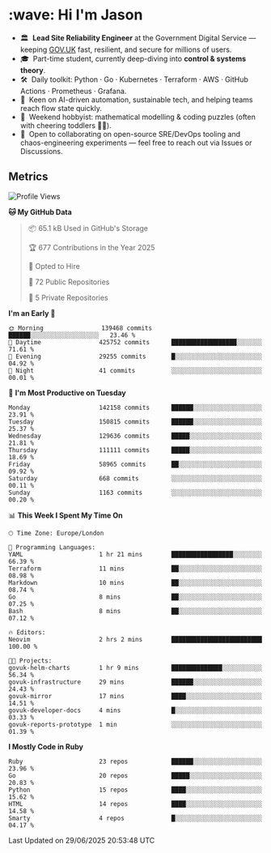 <h1 align="left" id="jason-title">:wave: Hi I'm Jason</h1>

- 🏛️ &nbsp;**Lead Site Reliability Engineer** at the Government Digital Service — keeping [GOV.UK](https://www.gov.uk/) fast, resilient, and secure for millions of users.  
- 🎓 &nbsp;Part-time student, currently deep-diving into **control & systems theory**.  
- 🛠️ &nbsp;Daily toolkit: Python · Go · Kubernetes · Terraform · AWS · GitHub Actions · Prometheus · Grafana.  
- 🌱 &nbsp;Keen on AI-driven automation, sustainable tech, and helping teams reach flow state quickly.  
- 🧩 &nbsp;Weekend hobbyist: mathematical modelling & coding puzzles (often with cheering toddlers 👶👶). 
- 🤝 &nbsp;Open to collaborating on open-source SRE/DevOps tooling and chaos-engineering experiments — feel free to reach out via Issues or Discussions.


<h2>Metrics</h2>

<!--START_SECTION:waka-->
![Profile Views](http://img.shields.io/badge/Profile%20Views-9-blue)

**🐱 My GitHub Data** 

> 📦 65.1 kB Used in GitHub's Storage 
 > 
> 🏆 677 Contributions in the Year 2025
 > 
> 💼 Opted to Hire
 > 
> 📜 72 Public Repositories 
 > 
> 🔑 5 Private Repositories 
 > 
**I'm an Early 🐤** 

```text
🌞 Morning                139468 commits      ██████░░░░░░░░░░░░░░░░░░░   23.46 % 
🌆 Daytime                425752 commits      ██████████████████░░░░░░░   71.61 % 
🌃 Evening                29255 commits       █░░░░░░░░░░░░░░░░░░░░░░░░   04.92 % 
🌙 Night                  41 commits          ░░░░░░░░░░░░░░░░░░░░░░░░░   00.01 % 
```
📅 **I'm Most Productive on Tuesday** 

```text
Monday                   142158 commits      ██████░░░░░░░░░░░░░░░░░░░   23.91 % 
Tuesday                  150815 commits      ██████░░░░░░░░░░░░░░░░░░░   25.37 % 
Wednesday                129636 commits      █████░░░░░░░░░░░░░░░░░░░░   21.81 % 
Thursday                 111111 commits      █████░░░░░░░░░░░░░░░░░░░░   18.69 % 
Friday                   58965 commits       ██░░░░░░░░░░░░░░░░░░░░░░░   09.92 % 
Saturday                 668 commits         ░░░░░░░░░░░░░░░░░░░░░░░░░   00.11 % 
Sunday                   1163 commits        ░░░░░░░░░░░░░░░░░░░░░░░░░   00.20 % 
```


📊 **This Week I Spent My Time On** 

```text
🕑︎ Time Zone: Europe/London

💬 Programming Languages: 
YAML                     1 hr 21 mins        █████████████████░░░░░░░░   66.39 % 
Terraform                11 mins             ██░░░░░░░░░░░░░░░░░░░░░░░   08.98 % 
Markdown                 10 mins             ██░░░░░░░░░░░░░░░░░░░░░░░   08.74 % 
Go                       8 mins              ██░░░░░░░░░░░░░░░░░░░░░░░   07.25 % 
Bash                     8 mins              ██░░░░░░░░░░░░░░░░░░░░░░░   07.12 % 

🔥 Editors: 
Neovim                   2 hrs 2 mins        █████████████████████████   100.00 % 

🐱‍💻 Projects: 
govuk-helm-charts        1 hr 9 mins         ██████████████░░░░░░░░░░░   56.34 % 
govuk-infrastructure     29 mins             ██████░░░░░░░░░░░░░░░░░░░   24.43 % 
govuk-mirror             17 mins             ████░░░░░░░░░░░░░░░░░░░░░   14.51 % 
govuk-developer-docs     4 mins              █░░░░░░░░░░░░░░░░░░░░░░░░   03.33 % 
govuk-reports-prototype  1 min               ░░░░░░░░░░░░░░░░░░░░░░░░░   01.39 % 
```

**I Mostly Code in Ruby** 

```text
Ruby                     23 repos            ██████░░░░░░░░░░░░░░░░░░░   23.96 % 
Go                       20 repos            █████░░░░░░░░░░░░░░░░░░░░   20.83 % 
Python                   15 repos            ████░░░░░░░░░░░░░░░░░░░░░   15.62 % 
HTML                     14 repos            ████░░░░░░░░░░░░░░░░░░░░░   14.58 % 
Smarty                   4 repos             █░░░░░░░░░░░░░░░░░░░░░░░░   04.17 % 
```




 Last Updated on 29/06/2025 20:53:48 UTC
<!--END_SECTION:waka-->

<!-- links -->

[issues page]: https://github.com/jasonBirchall/jasonBirchall/issues "jasonBirchall/issues"
